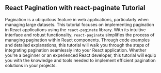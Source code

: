 ## React Pagination with react-paginate Tutorial

Pagination is a ubiquitous feature in web applications, particularly when managing large datasets. This tutorial focuses on implementing pagination in React applications using the `react-paginate` library. With its intuitive interface and robust functionality, `react-paginate` simplifies the process of managing pagination within React components. Through code examples and detailed explanations, this tutorial will walk you through the steps of integrating pagination seamlessly into your React application. Whether you're a beginner or an experienced React developer, this tutorial will equip you with the knowledge and tools needed to implement efficient pagination solutions in your projects.
